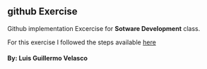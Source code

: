 ## github Exercise

Github implementation Excercise for **Sotware Development** class. 

For this exercise I followed the steps available [here](https://campus.ie.edu/bbcswebdav/pid-2393484-dt-content-rid-14241826_1/courses/BIS2019BIS.M.A_C3_319302/Session%209%20%26%2010.pdf)

#### By: Luis Guillermo Velasco
